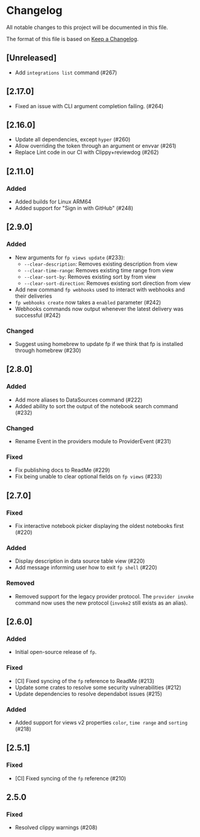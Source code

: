 # Changelog

All notable changes to this project will be documented in this file.

The format of this file is based on [Keep a Changelog](https://keepachangelog.com/en/1.0.0/).

## [Unreleased]

- Add `integrations list` command (#267)

## [2.17.0]

- Fixed an issue with CLI argument completion failing. (#264)

## [2.16.0]

- Update all dependencies, except `hyper` (#260)
- Allow overriding the token through an argument or envvar (#261)
- Replace Lint code in our CI with Clippy+reviewdog (#262)

## [2.11.0]

### Added

- Added builds for Linux ARM64
- Added support for "Sign in with GitHub" (#248)

## [2.9.0]

### Added

- New arguments for `fp views update` (#233):
  - `--clear-description`: Removes existing description from view
  - `--clear-time-range`: Removes existing time range from view
  - `--clear-sort-by`: Removes existing sort by from view
  - `--clear-sort-direction`: Removes existing sort direction from view
- Add new command `fp webhooks` used to interact with webhooks and their deliveries
- `fp webhooks create` now takes a `enabled` parameter (#242)
- Webhooks commands now output whenever the latest delivery was successful (#242)

### Changed

- Suggest using homebrew to update fp if we think that fp is installed through homebrew (#230)

## [2.8.0]

### Added

- Add more aliases to DataSources command (#222)
- Added ability to sort the output of the notebook search command (#232)

### Changed

- Rename Event in the providers module to ProviderEvent (#231)

### Fixed

- Fix publishing docs to ReadMe (#229)
- Fix being unable to clear optional fields on `fp views` (#233)

## [2.7.0]

### Fixed

- Fix interactive notebook picker displaying the oldest notebooks first (#220)

### Added

- Display description in data source table view (#220)
- Add message informing user how to exit `fp shell` (#220)

### Removed

- Removed support for the legacy provider protocol. The `provider invoke`
  command now uses the new protocol (`invoke2` still exists as an alias).

## [2.6.0]

### Added

- Initial open-source release of `fp`.

### Fixed

- [CI] Fixed syncing of the `fp` reference to ReadMe (#213)
- Update some crates to resolve some security vulnerabilities (#212)
- Update dependencies to resolve dependabot issues (#215)

### Added

- Added support for views v2 properties `color`, `time range` and `sorting` (#218)

## [2.5.1]

### Fixed

- [CI] Fixed syncing of the `fp` reference (#210)

## 2.5.0

### Fixed

- Resolved clippy warnings (#208)
